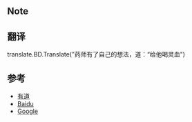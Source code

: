 ## Note

## 翻译
translate.BD.Translate("药师有了自己的想法，道：“给他喝灵血")

## 参考
* [有道](http://fanyi.youdao.com/)
* [Baidu](https://fanyi.baidu.com/)
* [Google](https://translate.google.cn/)